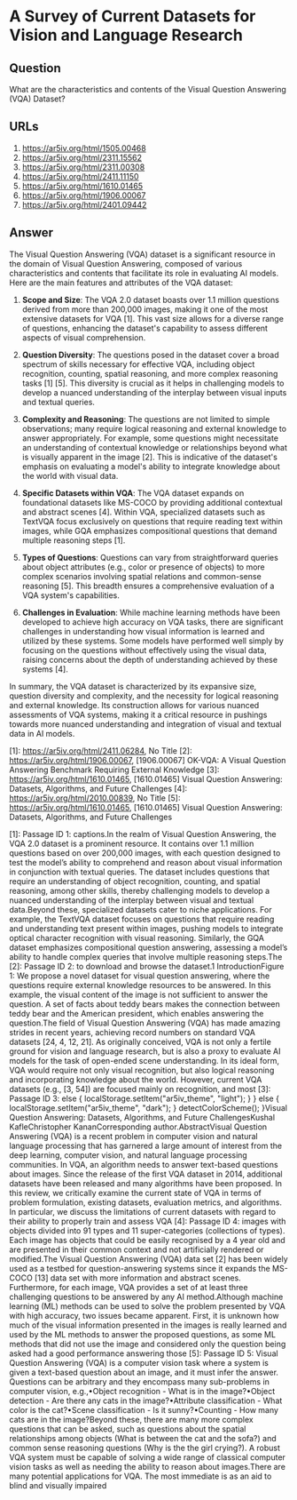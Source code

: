 # A Survey of Current Datasets for Vision and Language Research

## Question

What are the characteristics and contents of the Visual Question Answering (VQA) Dataset?

## URLs

1. https://ar5iv.org/html/1505.00468
2. https://ar5iv.org/html/2311.15562
3. https://ar5iv.org/html/2311.00308
4. https://ar5iv.org/html/2411.11150
5. https://ar5iv.org/html/1610.01465
6. https://ar5iv.org/html/1906.00067
7. https://ar5iv.org/html/2401.09442

## Answer

The Visual Question Answering (VQA) dataset is a significant resource in the domain of Visual Question Answering, composed of various characteristics and contents that facilitate its role in evaluating AI models. Here are the main features and attributes of the VQA dataset:

1. **Scope and Size**: The VQA 2.0 dataset boasts over 1.1 million questions derived from more than 200,000 images, making it one of the most extensive datasets for VQA [1]. This vast size allows for a diverse range of questions, enhancing the dataset's capability to assess different aspects of visual comprehension.

2. **Question Diversity**: The questions posed in the dataset cover a broad spectrum of skills necessary for effective VQA, including object recognition, counting, spatial reasoning, and more complex reasoning tasks [1] [5]. This diversity is crucial as it helps in challenging models to develop a nuanced understanding of the interplay between visual inputs and textual queries.

3. **Complexity and Reasoning**: The questions are not limited to simple observations; many require logical reasoning and external knowledge to answer appropriately. For example, some questions might necessitate an understanding of contextual knowledge or relationships beyond what is visually apparent in the image [2]. This is indicative of the dataset's emphasis on evaluating a model's ability to integrate knowledge about the world with visual data.

4. **Specific Datasets within VQA**: The VQA dataset expands on foundational datasets like MS-COCO by providing additional contextual and abstract scenes [4]. Within VQA, specialized datasets such as TextVQA focus exclusively on questions that require reading text within images, while GQA emphasizes compositional questions that demand multiple reasoning steps [1].

5. **Types of Questions**: Questions can vary from straightforward queries about object attributes (e.g., color or presence of objects) to more complex scenarios involving spatial relations and common-sense reasoning [5]. This breadth ensures a comprehensive evaluation of a VQA system's capabilities.

6. **Challenges in Evaluation**: While machine learning methods have been developed to achieve high accuracy on VQA tasks, there are significant challenges in understanding how visual information is learned and utilized by these systems. Some models have performed well simply by focusing on the questions without effectively using the visual data, raising concerns about the depth of understanding achieved by these systems [4].

In summary, the VQA dataset is characterized by its expansive size, question diversity and complexity, and the necessity for logical reasoning and external knowledge. Its construction allows for various nuanced assessments of VQA systems, making it a critical resource in pushings towards more nuanced understanding and integration of visual and textual data in AI models.

[1]: https://ar5iv.org/html/2411.06284, No Title
[2]: https://ar5iv.org/html/1906.00067, [1906.00067] OK-VQA: A Visual Question Answering Benchmark Requiring External Knowledge
[3]: https://ar5iv.org/html/1610.01465, [1610.01465] Visual Question Answering: Datasets, Algorithms, and Future Challenges
[4]: https://ar5iv.org/html/2010.00839, No Title
[5]: https://ar5iv.org/html/1610.01465, [1610.01465] Visual Question Answering: Datasets, Algorithms, and Future Challenges

[1]: Passage ID 1: captions.In the realm of Visual Question Answering, the VQA 2.0 dataset is a prominent resource. It contains over 1.1 million questions based on over 200,000 images, with each question designed to test the model’s ability to comprehend and reason about visual information in conjunction with textual queries. The dataset includes questions that require an understanding of object recognition, counting, and spatial reasoning, among other skills, thereby challenging models to develop a nuanced understanding of the interplay between visual and textual data.Beyond these, specialized datasets cater to niche applications. For example, the TextVQA dataset focuses on questions that require reading and understanding text present within images, pushing models to integrate optical character recognition with visual reasoning. Similarly, the GQA dataset emphasizes compositional question answering, assessing a model’s ability to handle complex queries that involve multiple reasoning steps.The
[2]: Passage ID 2: to download and browse the dataset.1 IntroductionFigure 1: We propose a novel dataset for visual question answering, where the questions require external knowledge resources to be answered. In this example, the visual content of the image is not sufficient to answer the question. A set of facts about teddy bears makes the connection between teddy bear and the American president, which enables answering the question.The field of Visual Question Answering (VQA) has made amazing strides in recent years, achieving record numbers on standard VQA datasets [24, 4, 12, 21]. As originally conceived, VQA is not only a fertile ground for vision and language research, but is also a proxy to evaluate AI models for the task of open-ended scene understanding. In its ideal form, VQA would require not only visual recognition, but also logical reasoning and incorporating knowledge about the world. However, current VQA datasets (e.g., [3, 54]) are focused mainly on recognition, and most
[3]: Passage ID 3: else { localStorage.setItem("ar5iv_theme", "light"); } } else { localStorage.setItem("ar5iv_theme", "dark"); } detectColorScheme(); }Visual Question Answering: Datasets, Algorithms, and Future ChallengesKushal KafleChristopher KananCorresponding author.AbstractVisual Question Answering (VQA) is a recent problem in computer vision and natural language processing that has garnered a large amount of interest from the deep learning, computer vision, and natural language processing communities. In VQA, an algorithm needs to answer text-based questions about images. Since the release of the first VQA dataset in 2014, additional datasets have been released and many algorithms have been proposed. In this review, we critically examine the current state of VQA in terms of problem formulation, existing datasets, evaluation metrics, and algorithms. In particular, we discuss the limitations of current datasets with regard to their ability to properly train and assess VQA
[4]: Passage ID 4: images with objects divided into 91 types and 11 super-categories (collections of types). Each image has objects that could be easily recognised by a 4 year old and are presented in their common context and not artificially rendered or modified.The Visual Question Answering (VQA) data set [2] has been widely used as a testbed for question-answering systems since it expands the MS-COCO [13] data set with more information and abstract scenes. Furthermore, for each image, VQA provides a set of at least three challenging questions to be answered by any AI method.Although machine learning (ML) methods can be used to solve the problem presented by VQA with high accuracy, two issues became apparent. First, it is unknown how much of the visual information presented in the images is really learned and used by the ML methods to answer the proposed questions, as some ML methods that did not use the image and considered only the question being asked had a good performance answering those
[5]: Passage ID 5: Visual Question Answering (VQA) is a computer vision task where a system is given a text-based question about an image, and it must infer the answer. Questions can be arbitrary and they encompass many sub-problems in computer vision, e.g.,•Object recognition - What is in the image?•Object detection - Are there any cats in the image?•Attribute classification - What color is the cat?•Scene classification - Is it sunny?•Counting - How many cats are in the image?Beyond these, there are many more complex questions that can be asked, such as questions about the spatial relationships among objects (What is between the cat and the sofa?) and common sense reasoning questions (Why is the the girl crying?). A robust VQA system must be capable of solving a wide range of classical computer vision tasks as well as needing the ability to reason about images.There are many potential applications for VQA. The most immediate is as an aid to blind and visually impaired